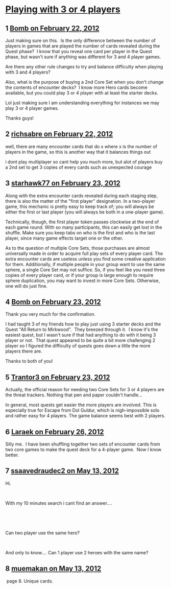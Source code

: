 # [Playing with 3 or 4 players](https://community.fantasyflightgames.com/topic/60843-playing-with-3-or-4-players/)

## 1 [Bomb on February 22, 2012](https://community.fantasyflightgames.com/topic/60843-playing-with-3-or-4-players/?do=findComment&comment=597606)

Just making sure on this.  Is the only difference between the number of players in games that are played the number of cards revealed during the Quest phase?  I know that you reveal one card per player in the Quest phase, but wasn't sure if anything was different for 3 and 4 player games.

Are there any other rule changes to try and balance difficulty when playing with 3 and 4 players?

Also, what is the purpose of buying a 2nd Core Set when you don't change the contents of encounter decks?  I know more Hero cards become available, but you could play 3 or 4 player with at least the starter decks.

Lol just making sure I am understanding everything for instances we may play 3 or 4 player games.


Thanks guys!

## 2 [richsabre on February 22, 2012](https://community.fantasyflightgames.com/topic/60843-playing-with-3-or-4-players/?do=findComment&comment=597611)

well, there are many encounter cards that do x where x is the number of players in the game, so this is another way that it balances things out

i dont play multiplayer so cant help you much more, but alot of players buy a 2nd set to get 3 copies of every cards such as unexpected courage

## 3 [starhawk77 on February 23, 2012](https://community.fantasyflightgames.com/topic/60843-playing-with-3-or-4-players/?do=findComment&comment=597710)

Along with the extra encounter cards revealed during each staging step, there is also the matter of the "first player" designation. In a two-player game, this mechanic is pretty easy to keep track of; you will always be either the first or last player (you will always be both in a one-player game).

Technically, though, the first player token passes clockwise at the end of each game round. With so many participants, this can easily get lost in the shuffle. Make sure you keep tabs on who is the first and who is the last player, since many game effects target one or the other.

As to the question of multiple Core Sets, those purchases are almost universally made in order to acquire full play sets of every player card. The extra encounter cards are useless unless you find some creative application for them. Additionally, if multiple people in your group want to use the same sphere, a single Core Set may not suffice. So, if you feel like you need three copies of every player card, or if your group is large enough to require sphere duplication, you may want to invest in more Core Sets. Otherwise, one will do just fine. 

## 4 [Bomb on February 23, 2012](https://community.fantasyflightgames.com/topic/60843-playing-with-3-or-4-players/?do=findComment&comment=597833)

Thank you very much for the confirmation.

I had taught 3 of my friends how to play just using 3 starter decks and the Quest "All Return to Mirkwood".  They breezed through it.  I know it's the easiest quest, but I wasn't sure if that had anything to do with it being 3 player or not.  That quest appeared to be quite a bit more challenging 2 player so I figured the difficulty of quests goes down a little the more players there are.

Thanks to both of you!

## 5 [Trantor3 on February 23, 2012](https://community.fantasyflightgames.com/topic/60843-playing-with-3-or-4-players/?do=findComment&comment=597845)

Actually, the official reason for needing two Core Sets for 3 or 4 players are the threat trackers. Nothing that pen and paper couldn't handle...

In general, most quests get easier the more players are involved. This is especially true for Escape from Dol Guldur, which is nigh-impossible solo and rather easy for 4 players. The game balance seems best with 2 players.

## 6 [Laraek on February 26, 2012](https://community.fantasyflightgames.com/topic/60843-playing-with-3-or-4-players/?do=findComment&comment=599059)

Silly me.  I have been shuffling together two sets of encounter cards from two core games to make the quest deck for a 4-player game.  Now I know better.

## 7 [ssaavedraudec2 on May 13, 2012](https://community.fantasyflightgames.com/topic/60843-playing-with-3-or-4-players/?do=findComment&comment=630674)

Hi.

 

With my 10 minutes search i cant find an answer….

 

 

Can two player use the same hero?

 

And only to know…. Can 1 player use 2 heroes with the same name?

## 8 [muemakan on May 13, 2012](https://community.fantasyflightgames.com/topic/60843-playing-with-3-or-4-players/?do=findComment&comment=630680)

 page 8. Unique cards.

